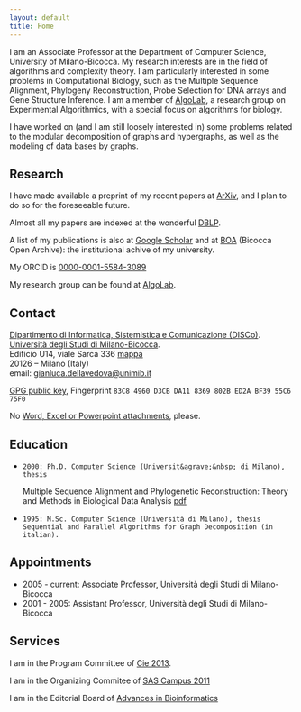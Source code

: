 ```yaml
---
layout: default
title: Home
---
```


I am an Associate Professor at the Department of Computer Science,
University of Milano-Bicocca. My research interests are in the field
of algorithms and complexity theory. I am particularly interested in
some problems in Computational Biology, such as the Multiple Sequence
Alignment, Phylogeny Reconstruction, Probe Selection for DNA arrays
and Gene Structure Inference. I am a member of
[AlgoLab](http://algolab.eu/), a research
group on Experimental Algorithmics, with a special focus on algorithms
for biology.

I have worked on (and I am still loosely interested in) some problems
related to the modular decomposition of graphs and hypergraphs, as
well as the modeling of data bases by graphs.

## Research

I have made available a preprint of my recent papers at
[ArXiv](http://arxiv.org/a/dellavedova_g_1), and I plan to do so for
the foreseeable future.

Almost all my papers are indexed at the wonderful
[DBLP](http://dblp.org/pers/hc/v/Vedova:Gianluca_Della.html).

A list of my publications is also at
[Google Scholar](http://scholar.google.com/citations?user=0gaIFokAAAAJ)
and at
[BOA](https://boa.unimib.it/browse?type=author&amp;authority=rp06846)
(Bicocca Open Archive): the institutional achive of my university.


My ORCID is
[0000-0001-5584-3089](http://orcid.org/0000-0001-5584-3089)

My research group can be found at [AlgoLab](http://www.algolab.eu).

## Contact

[Dipartimento di Informatica, Sistemistica e Comunicazione (DISCo)](http://www.disco.unimib.it).  
[Università degli Studi di Milano-Bicocca](http://www.unimib.it).  
Edificio U14, viale Sarca 336
[mappa](http://osm.org/go/0CjF~Gbr~?layers=N&amp;m=)  
20126 – Milano (Italy)  
email: gianluca.dellavedova@unimib.it  

[GPG public key](http://keyserver.linux.it/pks/lookup?op=get&amp;fingerprint=on&amp;search=0xED2ABF3955C675F0),
Fingerprint `83C8 4960 D3CB DA11 8369 802B ED2A BF39 55C6 75F0`

No [Word, Excel or Powerpoint attachments](http://www.fsf.org/philosophy/no-word-attachments.html), please.

## Education

*     2000: Ph.D. Computer Science (Universit&agrave;&nbsp; di Milano), thesis
  Multiple Sequence Alignment and Phylogenetic Reconstruction: Theory and
  Methods in Biological Data Analysis [pdf](http://www.statistica.unimib.it/%7Edellavedova/papers/thesis.pdf)
*     1995: M.Sc. Computer Science (Università di Milano), thesis Sequential and Parallel Algorithms for Graph Decomposition (in italian).


## Appointments

*    2005 - current: Associate Professor, Università degli Studi di Milano-Bicocca
*    2001 - 2005: Assistant Professor, Università degli Studi di Milano-Bicocca

## Services


I am in the Program Committee of [Cie 2013](http://cie2013.disco.unimib.it/).

I am in the Organizing Commitee of [SAS Campus 2011](http://www.sas.com/offices/europe/italy/eventi/112211/index.html)

I am in the Editorial Board of [Advances in Bioinformatics](http://www.hindawi.com/journals/abi/)
